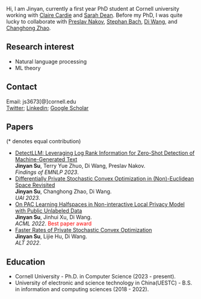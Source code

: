 Hi, I am Jinyan, currently a first year PhD student at Cornell university working with [Claire Cardie](https://www.cs.cornell.edu/home/cardie/) and [Sarah Dean](https://sdean.website/). Before my PhD, I was quite lucky to collaborate with [Preslav Nakov](https://scholar.google.com/citations?user=DfXsKZ4AAAAJ&hl=en), [Stephan Bach](https://cs.brown.edu/people/sbach/), [Di Wang](https://shao3wangdi.github.io/), and [Changhong Zhao](https://scholar.google.com/citations?user=Xpx6WYoAAAAJ&hl=en).
## Research interest
- Natural language processing
- ML theory



  
## Contact
Email: js3673[@]cornell.edu
<br>[Twitter](https://twitter.com/SuJinyan6); [Linkedin](https://www.linkedin.com/in/jinyan-su-b3b856276/); [Google Scholar](https://scholar.google.com/citations?hl=zh-CN&user=yRNsFuMAAAAJ&view_op=list_works&authuser=1)

## Papers
(\* denotes equal contribution)


- [DetectLLM: Leveraging Log Rank Information for Zero-Shot Detection of Machine-Generated Text](https://arxiv.org/pdf/2306.05540.pdf)
<br>**Jinyan Su**, Terry Yue Zhuo, Di Wang, Preslav Nakov.
<br>*Findings of EMNLP 2023*.
- [Differentially Private Stochastic Convex Optimization in (Non)-Euclidean Space Revisited](https://arxiv.org/abs/2303.18047)
<br>**Jinyan Su**, Changhong Zhao, Di Wang.
<br>*UAI 2023*.
- [On PAC Learning Halfspaces in Non-interactive Local Privacy Model with Public Unlabeled Data](https://arxiv.org/abs/2209.08319)
<br>**Jinyan Su**, Jinhui Xu, Di Wang.
<br>*ACML 2022*. <font color=red>Best paper award</font>
- [Faster Rates of Private Stochastic Convex Optimization](https://arxiv.org/abs/2108.00331)
<br>**Jinyan Su**, Lijie Hu, Di Wang.
<br>*ALT 2022*.



## Education
- Cornell University - Ph.D. in Computer Science  (2023 - present). 
- University of electronic and science technology in China(UESTC) - B.S. in information and computing sciences (2018 - 2022).



